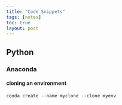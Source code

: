 ```yaml
---
title: "Code Snippets"
tags: [notes]
toc: true
layout: post
---
```


## Python

### Anaconda

#### cloning an environment

```python
conda create --name myclone --clone myenv
```
